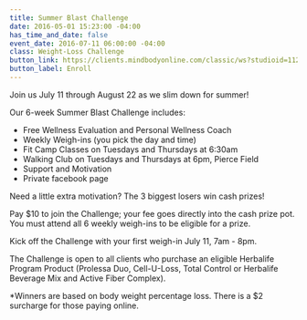 ```yaml
---
title: Summer Blast Challenge
date: 2016-05-01 15:23:00 -04:00
has_time_and_date: false
event_date: 2016-07-11 06:00:00 -04:00
class: Weight-Loss Challenge
button_link: https://clients.mindbodyonline.com/classic/ws?studioid=112719&stype=-8&sTG=27&sVT=20
button_label: Enroll
---
```


Join us July 11 through August 22 as we slim down for summer!

Our 6-week Summer Blast Challenge includes:

* Free Wellness Evaluation and Personal Wellness Coach
* Weekly Weigh-ins (you pick the day and time)
* Fit Camp Classes on Tuesdays and Thursdays at 6:30am
* Walking Club on Tuesdays and Thursdays at 6pm, Pierce Field
* Support and Motivation
* Private facebook page

Need a little extra motivation? The 3 biggest losers win cash prizes! 

Pay $10 to join the Challenge; your fee goes directly into the cash prize pot. You must attend all 6 weekly weigh-ins to be eligible for a prize.

Kick off the Challenge with your first weigh-in July 11, 7am - 8pm.

The Challenge is open to all clients who purchase an eligible Herbalife Program Product (Prolessa Duo, Cell-U-Loss, Total Control or Herbalife Beverage Mix and Active Fiber Complex).

*Winners are based on body weight percentage loss. There is a $2 surcharge for those paying online.
